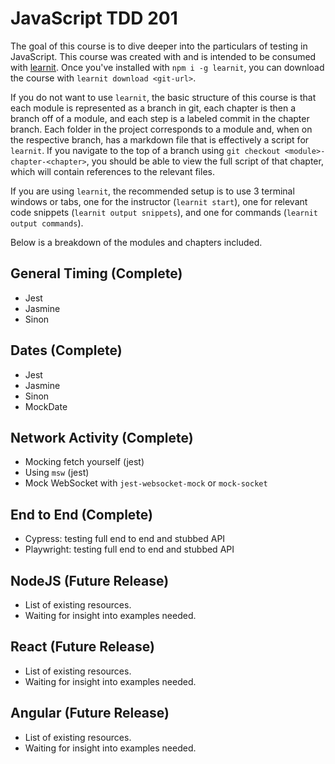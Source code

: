# JavaScript TDD 201

The goal of this course is to dive deeper into the particulars of testing in JavaScript. This course
was created with and is intended to be consumed with [learnit](https://www.npmjs.com/package/learnit).
Once you've installed with `npm i -g learnit`, you can download the course with `learnit download <git-url>`.

If you do not want to use `learnit`, the basic structure of this course is that each module is represented
as a branch in git, each chapter is then a branch off of a module, and each step is a labeled commit
in the chapter branch. Each folder in the project corresponds to a module and, when on the respective
branch, has a markdown file that is effectively a script for `learnit`. If you navigate to the top
of a branch using `git checkout <module>-chapter-<chapter>`, you should be able to view the full
script of that chapter, which will contain references to the relevant files.

If you are using `learnit`, the recommended setup is to use 3 terminal windows or tabs, one for the
instructor (`learnit start`), one for relevant code snippets (`learnit output snippets`), and one for
commands (`learnit output commands`).

Below is a breakdown of the modules and chapters included.

## General Timing (Complete)

 - Jest
 - Jasmine
 - Sinon

## Dates (Complete)

 - Jest
 - Jasmine
 - Sinon
 - MockDate

## Network Activity (Complete)

 - Mocking fetch yourself (jest)
 - Using `msw` (jest)
 - Mock WebSocket with `jest-websocket-mock` or `mock-socket`

## End to End (Complete)

 - Cypress: testing full end to end and stubbed API
 - Playwright: testing full end to end and stubbed API

## NodeJS (Future Release)

 - List of existing resources.
 - Waiting for insight into examples needed.

## React (Future Release)

 - List of existing resources.
 - Waiting for insight into examples needed.

## Angular (Future Release)

 - List of existing resources.
 - Waiting for insight into examples needed.
